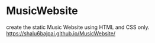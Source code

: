 # MusicWebsite
create the  static Music Website using HTML and CSS only.
https://shalu6bajpai.github.io/MusicWebsite/
 
